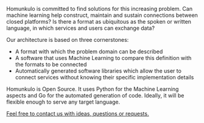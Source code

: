 Homunkulo is committed to find solutions for this increasing problem. Can machine learning help construct, maintain and sustain connections between closed platforms? Is there a format as ubiquitous as the spoken or written language, in which services and users can exchange data?

Our architecture is based on three cornerstones:

- A format with which the problem domain can be described
- A software that uses Machine Learning to compare this definition with the formats to be connected
- Automatically generated software libraries which allow the user to connect services without knowing their specific implementation details

Homunkulo is Open Source. It uses Python for the Machine Learning aspects and Go for the automated generation of code. Ideally, it will be flexible enough to serve any target language.

<a href="https://github.com/orgs/homunkulo/people" title="Homunkulo GitHub" target="_blank">Feel free to contact us with ideas, questions or requests.</a>
